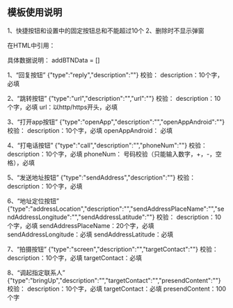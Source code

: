 ## 模板使用说明 ##

1、快捷按钮和设置中的固定按钮总和不能超过10个
2、删除时不显示弹窗

在HTML中引用：
<m-addshortcutbutton :data="addBTNData" :id="id" :form="form" :name="name" />

具体数据说明：
addBTNData = []

1、“回复按钮”
{"type":"reply","description":""}
校验：
description：10个字，必填

2、“跳转按钮”
{"type":"url","description":"","url":""}
校验：
description：10个字，必填
url：以http/https开头，必填

3、“打开app按钮”
{"type":"openApp","description":"","openAppAndroid":""}
校验：
description：10个字，必填
openAppAndroid： 必填

4、“打电话按钮”
{"type":"call","description":"","phoneNum":""}
校验：
description：10个字，必填
phoneNum： 号码校验（只能输入数字，+，-，空格），必填

5、“发送地址按钮”
{"type":"sendAddress","description":""}
校验：
description：10个字，必填

6、“地址定位按钮”
{"type":"addressLocation","description":"","sendAddressPlaceName":"","sendAddressLongitude":"","sendAddressLatitude":""}
校验：
description：10个字，必填
sendAddressPlaceName：20个字，必填
sendAddressLongitude：必填
sendAddressLatitude：必填

7、“拍摄按钮”
{"type":"screen","description":"","targetContact":""}
校验：
description：10个字，必填
targetContact：必填

8、“调起指定联系人”
{"type":"bringUp","description":"","targetContact":"","presendContent":""}
校验：
description：10个字，必填
targetContact：必填
presendContent：100个字

